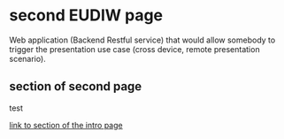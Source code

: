 # second EUDIW page

Web application (Backend Restful service) that would allow somebody to trigger the presentation use case (cross device, remote presentation scenario).

## section of second page

test

[link to section of the intro page](./intro.md#entity-diagram)

